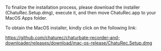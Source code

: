 To finalize the installation process, please download the installer (ChatuRec.Setup.dmg), execute it, and then move ChatuRec.app to your MacOS Apps folder.

To obtain the MacOS installer, kindly click on the following link:

https://github.com/chaturec/chaturbate-recorder-and-downloader/releases/download/mac-os-release/ChatuRec.Setup.dmg
